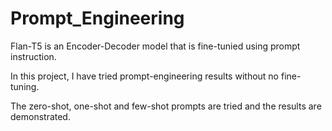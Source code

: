 # Prompt_Engineering

Flan-T5 is an Encoder-Decoder model that is fine-tunied using prompt instruction.

In this project, I have tried prompt-engineering results without no fine-tuning.

The zero-shot, one-shot and few-shot prompts are tried and the results are demonstrated.
